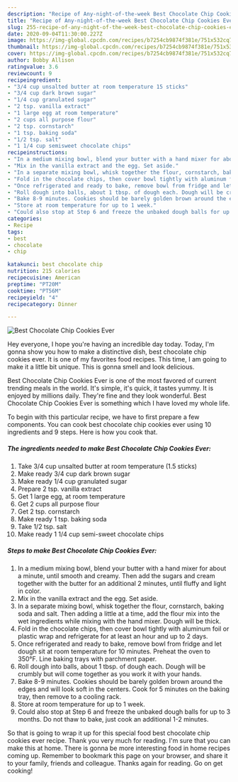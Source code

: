 ```yaml
---
description: "Recipe of Any-night-of-the-week Best Chocolate Chip Cookies Ever"
title: "Recipe of Any-night-of-the-week Best Chocolate Chip Cookies Ever"
slug: 255-recipe-of-any-night-of-the-week-best-chocolate-chip-cookies-ever
date: 2020-09-04T11:30:00.227Z
image: https://img-global.cpcdn.com/recipes/b7254cb9874f381e/751x532cq70/best-chocolate-chip-cookies-ever-recipe-main-photo.jpg
thumbnail: https://img-global.cpcdn.com/recipes/b7254cb9874f381e/751x532cq70/best-chocolate-chip-cookies-ever-recipe-main-photo.jpg
cover: https://img-global.cpcdn.com/recipes/b7254cb9874f381e/751x532cq70/best-chocolate-chip-cookies-ever-recipe-main-photo.jpg
author: Bobby Allison
ratingvalue: 3.6
reviewcount: 9
recipeingredient:
- "3/4 cup unsalted butter at room temperature 15 sticks"
- "3/4 cup dark brown sugar"
- "1/4 cup granulated sugar"
- "2 tsp. vanilla extract"
- "1 large egg at room temperature"
- "2 cups all purpose flour"
- "2 tsp. cornstarch"
- "1 tsp. baking soda"
- "1/2 tsp. salt"
- "1 1/4 cup semisweet chocolate chips"
recipeinstructions:
- "In a medium mixing bowl, blend your butter with a hand mixer for about a minute, until smooth and creamy. Then add the sugars and cream together with the butter for an additional 2 minutes, until fluffy and light in color."
- "Mix in the vanilla extract and the egg. Set aside."
- "In a separate mixing bowl, whisk together the flour, cornstarch, baking soda and salt. Then adding a little at a time, add the flour mix into the wet ingredients while mixing with the hand mixer. Dough will be thick."
- "Fold in the chocolate chips, then cover bowl tightly with aluminum foil or plastic wrap and refrigerate for at least an hour and up to 2 days."
- "Once refrigerated and ready to bake, remove bowl from fridge and let dough sit at room temperature for 10 minutes. Preheat the oven to 350°F. Line baking trays with parchment paper."
- "Roll dough into balls, about 1 tbsp. of dough each. Dough will be crumbly but will come together as you work it with your hands."
- "Bake 8-9 minutes. Cookies should be barely golden brown around the edges and will look soft in the centers. Cook for 5 minutes on the baking tray, then remove to a cooling rack."
- "Store at room temperature for up to 1 week."
- "Could also stop at Step 6 and freeze the unbaked dough balls for up to 3 months. Do not thaw to bake, just cook an additional 1-2 minutes."
categories:
- Recipe
tags:
- best
- chocolate
- chip

katakunci: best chocolate chip 
nutrition: 215 calories
recipecuisine: American
preptime: "PT20M"
cooktime: "PT56M"
recipeyield: "4"
recipecategory: Dinner

---
```



![Best Chocolate Chip Cookies Ever](https://img-global.cpcdn.com/recipes/b7254cb9874f381e/751x532cq70/best-chocolate-chip-cookies-ever-recipe-main-photo.jpg)

Hey everyone, I hope you're having an incredible day today. Today, I'm gonna show you how to make a distinctive dish, best chocolate chip cookies ever. It is one of my favorites food recipes. This time, I am going to make it a little bit unique. This is gonna smell and look delicious.



Best Chocolate Chip Cookies Ever is one of the most favored of current trending meals in the world. It's simple, it's quick, it tastes yummy. It is enjoyed by millions daily. They're fine and they look wonderful. Best Chocolate Chip Cookies Ever is something which I have loved my whole life.


To begin with this particular recipe, we have to first prepare a few components. You can cook best chocolate chip cookies ever using 10 ingredients and 9 steps. Here is how you cook that.

<!--inarticleads1-->

##### The ingredients needed to make Best Chocolate Chip Cookies Ever:

1. Take 3/4 cup unsalted butter at room temperature (1.5 sticks)
1. Make ready 3/4 cup dark brown sugar
1. Make ready 1/4 cup granulated sugar
1. Prepare 2 tsp. vanilla extract
1. Get 1 large egg, at room temperature
1. Get 2 cups all purpose flour
1. Get 2 tsp. cornstarch
1. Make ready 1 tsp. baking soda
1. Take 1/2 tsp. salt
1. Make ready 1 1/4 cup semi-sweet chocolate chips




<!--inarticleads2-->

##### Steps to make Best Chocolate Chip Cookies Ever:

1. In a medium mixing bowl, blend your butter with a hand mixer for about a minute, until smooth and creamy. Then add the sugars and cream together with the butter for an additional 2 minutes, until fluffy and light in color.
1. Mix in the vanilla extract and the egg. Set aside.
1. In a separate mixing bowl, whisk together the flour, cornstarch, baking soda and salt. Then adding a little at a time, add the flour mix into the wet ingredients while mixing with the hand mixer. Dough will be thick.
1. Fold in the chocolate chips, then cover bowl tightly with aluminum foil or plastic wrap and refrigerate for at least an hour and up to 2 days.
1. Once refrigerated and ready to bake, remove bowl from fridge and let dough sit at room temperature for 10 minutes. Preheat the oven to 350°F. Line baking trays with parchment paper.
1. Roll dough into balls, about 1 tbsp. of dough each. Dough will be crumbly but will come together as you work it with your hands.
1. Bake 8-9 minutes. Cookies should be barely golden brown around the edges and will look soft in the centers. Cook for 5 minutes on the baking tray, then remove to a cooling rack.
1. Store at room temperature for up to 1 week.
1. Could also stop at Step 6 and freeze the unbaked dough balls for up to 3 months. Do not thaw to bake, just cook an additional 1-2 minutes.




So that is going to wrap it up for this special food best chocolate chip cookies ever recipe. Thank you very much for reading. I'm sure that you can make this at home. There is gonna be more interesting food in home recipes coming up. Remember to bookmark this page on your browser, and share it to your family, friends and colleague. Thanks again for reading. Go on get cooking!
